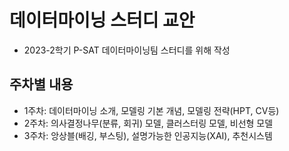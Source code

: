 # 데이터마이닝 스터디 교안
- 2023-2학기 P-SAT 데이터마이닝팀 스터디를 위해 작성

## 주차별 내용
- 1주차: 데이터마이닝 소개, 모델링 기본 개념, 모델링 전략(HPT, CV등)
- 2주차: 의사결정나무(분류, 회귀) 모델, 클러스터링 모델, 비선형 모델
- 3주차: 앙상블(배깅, 부스팅), 설명가능한 인공지능(XAI), 추천시스템
